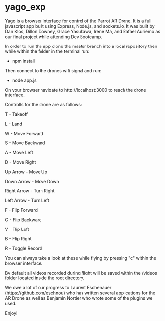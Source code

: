 # yago_exp

Yago is a browser interface for control of the Parrot AR Drone. It is a full javascript app built using Express,
Node.js, and sockets.io. It was built by Dan Klos, Dillon Downey, Grace Yasukawa, Irene Ma, and Rafael Auriemo
as our final project while attending Dev Bootcamp.

In order to run the app clone the master branch into a local repository then while within the folder in the terminal
run:

- npm install

Then connect to the drones wifi signal and run:

- node app.js

On your browser navigate to http://localhost:3000 to reach the drone interface.

Controlls for the drone are as follows:

T - Takeoff

L - Land

W - Move Forward

S - Move Backward

A - Move Left

D - Move Right

Up Arrow - Move Up

Down Arrow - Move Down

Right Arrow - Turn Right

Left Arrow - Turn Left

F - Flip Forward

G - Flip Backward

V - Flip Left

B - Flip Right

R - Toggle Record

You can always take a look at these while flying by pressing "c" within the browser interface.

By default all videos recorded during flight will be saved within the /videos folder located inside the root directory.

We owe a lot of our progress to Laurent Eschenauer (https://github.com/eschnou) who has written several applications
for the AR Drone as well as Benjamin Nortier who wrote some of the plugins we used.

Enjoy!
